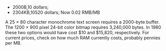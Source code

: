 * 2000B,10 dollars;  
* 2304KB,10520 dollars; 
Now   0.02 RMB/MB











A 25 × 80 character monochrome text screen requires a 2000-byte buffer. The
1200 × 900 pixel 24-bit color bitmap requires 3,240,000 bytes. In 1980 these
two options would have cost $10 and $15,820, respectively. For current prices,
check on how much RAM currently costs, probably pennies per MB.
